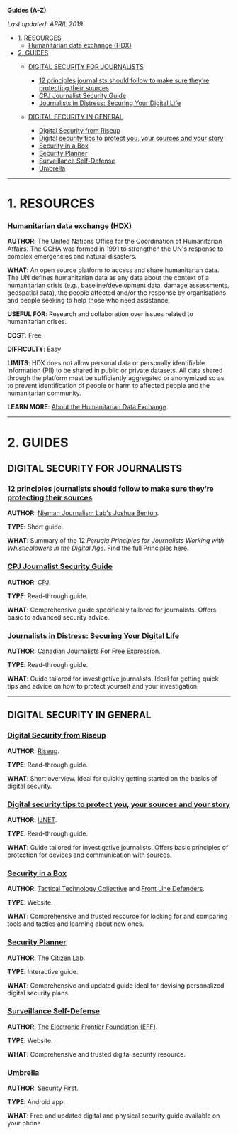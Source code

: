 
**Guides (A-Z)**

*Last updated: APRIL 2019*

* [1. RESOURCES](#1-resources)
  * [Humanitarian data exchange (HDX)](#humanitarian-data-exchange-hdx)
* [2. GUIDES](#2-guides)
  * [DIGITAL SECURITY FOR JOURNALISTS](#DIGITAL-SECURITY-FOR-JOURNALISTS)
    * [12 principles journalists should follow to make sure they’re protecting their sources](#12-principles-journalists-should-follow-to-make-sure-theyre-protecting-their-sources)
    * [CPJ Journalist Security Guide](#cpj-journalist-security-guide)
    * [Journalists in Distress: Securing Your Digital Life](#journalists-in-distress-securing-your-digital-life)

  * [DIGITAL SECURITY IN GENERAL](#digital-security-in-general)
    * [Digital Security from Riseup](#digital-security-from-riseup)
    * [Digital security tips to protect you, your sources and your story](#digital-security-tips-to-protect-you-your-sources-and-your-story)
    * [Security in a Box](#security-in-a-box)
    * [Security Planner](#security-planner)
    * [Surveillance Self-Defense](#surveillance-self-defense)
    * [Umbrella](#umbrella)




* * * 


# 1. RESOURCES

### **[Humanitarian data exchange (HDX)](https://data.humdata.org/)** 

**AUTHOR**: The United Nations Office for the Coordination of Humanitarian Affairs. The OCHA was formed in 1991 to strengthen the UN's response to complex emergencies and natural disasters.

**WHAT**: An open source platform to access and share humanitarian data. The UN defines humanitarian data as any data about the context of a humanitarian crisis (e.g., baseline/development data, damage assessments, geospatial data), the people affected and/or the response by organisations and people seeking to help those who need assistance.

**USEFUL FOR**: Research and collaboration over issues related to humanitarian crises.

**COST**: Free

**DIFFICULTY**: Easy

**LIMITS**: HDX does not allow personal data or personally identifiable information (PII) to be shared in public or private datasets. All data shared through the platform must be sufficiently aggregated or anonymized so as to prevent identification of people or harm to affected people and the humanitarian community.

**LEARN MORE**: [About the Humanitarian Data Exchange](https://data.humdata.org/faq).






* * * 





# 2. GUIDES

## DIGITAL SECURITY FOR JOURNALISTS


### **[12 principles journalists should follow to make sure they’re protecting their sources](http://www.niemanlab.org/2019/01/here-are-12-principles-journalists-should-follow-to-make-sure-theyre-protecting-their-sources/)** 

**AUTHOR**: [Nieman Journalism Lab's Joshua Benton](http://www.niemanlab.org/author/jbenton/).

**TYPE**: Short guide.

**WHAT**: Summary of the 12 *Perugia Principles for Journalists Working with Whistleblowers in the Digital Age*. Find the full Principles [here](https://blueprintforfreespeech.net/wp-content/uploads/2019/01/Blueprint_Perugia_Principles.pdf).




### **[CPJ Journalist Security Guide](https://cpj.org/reports/2012/04/journalist-security-guide.php)** 

**AUTHOR**: [CPJ](https://cpj.org/).

**TYPE**: Read-through guide.

**WHAT**: Comprehensive guide specifically tailored for journalists. Offers basic to advanced security advice.




### **[Journalists in Distress: Securing Your Digital Life](https://www.cjfe.org/journalists_in_distress_securing_your_digital_life)** 

**AUTHOR**: [Canadian Journalists For Free Expression](https://www.cjfe.org/).

**TYPE**: Read-through guide.

**WHAT**: Guide tailored for investigative journalists. Ideal for getting quick tips and advice on how to protect yourself and your investigation. 








* * *

## DIGITAL SECURITY IN GENERAL

### **[Digital Security from Riseup](https://riseup.net/en/security)** 

**AUTHOR**: [Riseup](https://riseup.net/en).

**TYPE**: Read-through guide.

**WHAT**: Short overview. Ideal for quickly getting started on the basics of digital security. 


### **[Digital security tips to protect you, your sources and your story](https://ijnet.org/en/story/digital-security-tips-protect-you-your-sources-and-your-story)** 

**AUTHOR**: [IJNET](https://ijnet.org/en).

**TYPE**: Read-through guide.

**WHAT**: Guide tailored for investigative journalists. Offers basic principles of protection for devices and communication with sources. 


### **[Security in a Box](https://securityinabox.org/en/)** 

**AUTHOR**: [Tactical Technology Collective](https://tacticaltech.org/) and [Front Line Defenders](https://www.frontlinedefenders.org/).

**TYPE**: Website.

**WHAT**: Comprehensive and trusted resource for looking for and comparing tools and tactics and learning about new ones.


### **[Security Planner](https://securityplanner.org/#/)** 

**AUTHOR**: [The Citizen Lab](https://citizenlab.ca/).

**TYPE**: Interactive guide.

**WHAT**: Comprehensive and updated guide ideal for devising personalized digital security plans. 


### **[Surveillance Self-Defense](https://ssd.eff.org/en)** 

**AUTHOR**: [The Electronic Frontier Foundation (EFF)](https://www.eff.org/).

**TYPE**: Website.

**WHAT**: Comprehensive and trusted digital security resource.



### **[Umbrella](https://secfirst.org/umbrella/)** 

**AUTHOR**: [Security First](https://secfirst.org/).

**TYPE**: Android app.

**WHAT**: Free and updated digital and physical security guide available on your phone.
